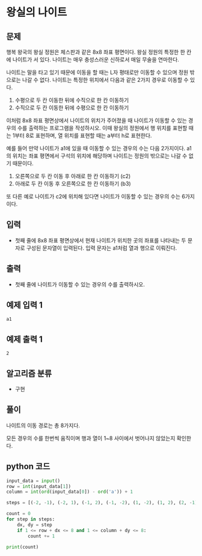 # 왕실의 나이트

## 문제

행복 왕국의 왕실 정원은 체스판과 같은 8x8 좌표 평면이다. 왕실 정원의 특정한 한 칸에 나이트가 서 있다. 나이트는 매우 충성스러운 신하로서 매일 무술을 연마한다.

나이트는 말을 타고 있기 때문에 이동을 할 때는 L자 평태로만 이동할 수 있으며 정원 밖으로는 나갈 수 없다. 나이트는 특정한 위치에서 다음과 같은 2가지 경우로 이동할 수 있다.

1. 수평으로 두 칸 이동한 뒤에 수직으로 한 칸 이동하기
2. 수직으로 두 칸 이동한 뒤에 수평으로 한 칸 이동하기

이처럼 8x8 좌표 평면상에서 나이트의 위치가 주어졌을 때 나이트가 이동할 수 있는 경우의 수를 출력하는 프로그램을 작성하시오. 이때 왕실의 정원에서 행 위치를 표현할 때는 1부터 8로 표현하며, 열 위치를 표현할 때는 a부터 h로 표현한다.

예를 들어 만약 나이트가 a1에 있을 때 이동할 수 있는 경우의 수는 다음 2가지이다. a1의 위치는 좌표 평면에서 구석의 위치에 해당하며 나이트는 정원의 밖으로는 나갈 수 없기 때문이다.

1. 오른쪽으로 두 칸 이동 후 아래로 한 칸 이동하기 (c2)
2. 아래로 두 칸 이동 후 오른쪽으로 한 칸 이동하기 (b3)

또 다른 예로 나이트가 c2에 위치해 있다면 나이트가 이동할 수 있는 경우의 수는 6가지이다.

## 입력

- 첫째 줄에 8x8 좌표 평면상에서 현재 나이트가 위치한 곳의 좌표를 나타내는 두 문자로 구성된 문자열이 입력된다. 입력 문자는 a1처럼 열과 행으로 이뤄진다.

## 출력

- 첫째 줄에 나이트가 이동할 수 있는 경우의 수를 출력하시오.

## 예제 입력 1

    a1

## 예제 출력 1

    2

## 알고리즘 분류

- 구현

## 풀이

나이트의 이동 경로는 총 8가지다.

모든 경우의 수를 한번씩 움직이며 행과 열이 1~8 사이에서 벗어나지 않았는지 확인한다.

## python 코드
```python
input_data = input()
row = int(input_data[1])
column = int(ord(input_data[0]) - ord('a')) + 1

steps = [(-2, -1), (-2, 1), (-1, 2), (-1, -2), (1, -2), (1, 2), (2, -1), (2, 1)]

count = 0
for step in steps:
    dx, dy = step
    if 1 <= row + dx <= 8 and 1 <= column + dy <= 8:
        count += 1

print(count)
```